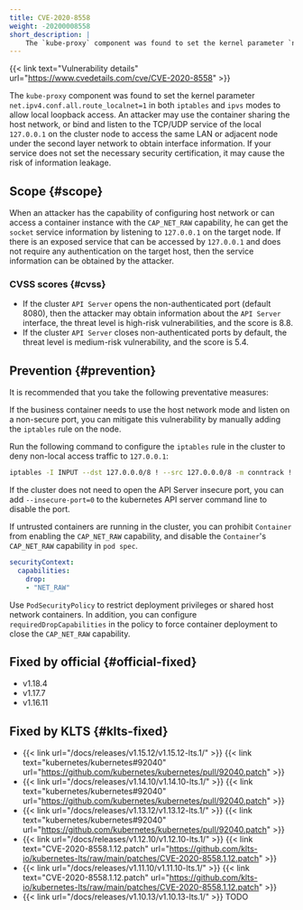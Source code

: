 ```yaml
---
title: CVE-2020-8558
weight: -20200008558
short_description: |
    The `kube-proxy` component was found to set the kernel parameter `net.ipv4.conf.all.route_localnet=1` in both `iptables` and `ipvs` modes to allow local loopback access. An attacker may use the container sharing the host network, or bind and listen to the TCP/UDP service of the local `127.0.0.1` on the cluster node to access the same LAN or adjacent node under the second layer network to obtain interface information. If your service does not set the necessary security certification, it may cause the risk of information leakage.
---
```


{{< link text="Vulnerability details" url="https://www.cvedetails.com/cve/CVE-2020-8558" >}}

The `kube-proxy` component was found to set the kernel parameter `net.ipv4.conf.all.route_localnet=1` in both `iptables` and `ipvs` modes to allow local loopback access. An attacker may use the container sharing the host network, or bind and listen to the TCP/UDP service of the local `127.0.0.1` on the cluster node to access the same LAN or adjacent node under the second layer network to obtain interface information. If your service does not set the necessary security certification, it may cause the risk of information leakage.

## Scope {#scope}

When an attacker has the capability of configuring host network or can access a container instance with the `CAP_NET_RAW` capability, he can get the `socket` service information by listening to `127.0.0.1` on the target node. If there is an exposed service that can be accessed by `127.0.0.1` and does not require any authentication on the target host, then the service information can be obtained by the attacker.

### CVSS scores {#cvss}

- If the cluster `API Server` opens the non-authenticated port (default 8080), then the attacker may obtain information about the `API Server` interface, the threat level is high-risk vulnerabilities, and the score is 8.8.
- If the cluster `API Server` closes non-authenticated ports by default, the threat level is medium-risk vulnerability, and the score is 5.4.

## Prevention {#prevention}

It is recommended that you take the following preventative measures:

If the business container needs to use the host network mode and listen on a non-secure port, you can mitigate this vulnerability by manually adding the `iptables` rule on the node.  

Run the following command to configure the `iptables` rule in the cluster to deny non-local access traffic to `127.0.0.1`:

``` bash
iptables -I INPUT --dst 127.0.0.0/8 ! --src 127.0.0.0/8 -m conntrack ! --ctstate RELATED,ESTABLISHED,DNAT -j DROP
```

If the cluster does not need to open the API Server insecure port, you can add `--insecure-port=0` to the kubernetes API server command line to disable the port.


If untrusted containers are running in the cluster, you can prohibit `Container` from enabling the `CAP_NET_RAW` capability, and disable the `Container`'s `CAP_NET_RAW` capability in `pod spec`.

``` yaml
securityContext:
  capabilities:
    drop: 
    - "NET_RAW"
```

Use `PodSecurityPolicy` to restrict deployment privileges or shared host network containers. In addition, you can configure `requiredDropCapabilities` in the policy to force container deployment to close the `CAP_NET_RAW` capability.

## Fixed by official {#official-fixed}

- v1.18.4
- v1.17.7
- v1.16.11

## Fixed by KLTS {#klts-fixed}

- {{< link url="/docs/releases/v1.15.12/v1.15.12-lts.1/" >}} {{< link text="kubernetes/kubernetes#92040" url="https://github.com/kubernetes/kubernetes/pull/92040.patch" >}}
- {{< link url="/docs/releases/v1.14.10/v1.14.10-lts.1/" >}} {{< link text="kubernetes/kubernetes#92040" url="https://github.com/kubernetes/kubernetes/pull/92040.patch" >}}
- {{< link url="/docs/releases/v1.13.12/v1.13.12-lts.1/" >}} {{< link text="kubernetes/kubernetes#92040" url="https://github.com/kubernetes/kubernetes/pull/92040.patch" >}}
- {{< link url="/docs/releases/v1.12.10/v1.12.10-lts.1/" >}} {{< link text="CVE-2020-8558.1.12.patch" url="https://github.com/klts-io/kubernetes-lts/raw/main/patches/CVE-2020-8558.1.12.patch" >}}
- {{< link url="/docs/releases/v1.11.10/v1.11.10-lts.1/" >}} {{< link text="CVE-2020-8558.1.12.patch" url="https://github.com/klts-io/kubernetes-lts/raw/main/patches/CVE-2020-8558.1.12.patch" >}}
- {{< link url="/docs/releases/v1.10.13/v1.10.13-lts.1/" >}} TODO
